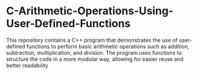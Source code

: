 # C-Arithmetic-Operations-Using-User-Defined-Functions
This repository contains a C++ program that demonstrates the use of user-defined functions to perform basic arithmetic operations such as addition, subtraction, multiplication, and division. The program uses functions to structure the code in a more modular way, allowing for easier reuse and better readability
